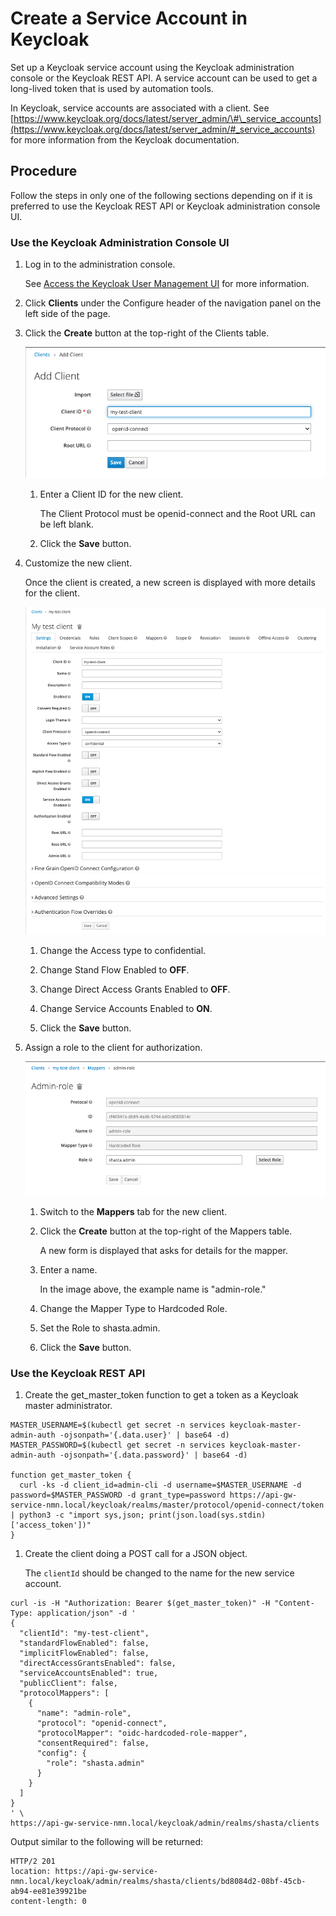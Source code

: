 # Create a Service Account in Keycloak

Set up a Keycloak service account using the Keycloak administration console or the Keycloak REST API. A service account can be used to get a long-lived token that is used by automation tools.

In Keycloak, service accounts are associated with a client. See [https://www.keycloak.org/docs/latest/server_admin/\#\_service_accounts](https://www.keycloak.org/docs/latest/server_admin/#_service_accounts) for more information from the Keycloak documentation.

## Procedure

Follow the steps in only one of the following sections depending on if it is preferred to use the Keycloak REST API or Keycloak administration console UI.

### Use the Keycloak Administration Console UI

1. Log in to the administration console.

   See [Access the Keycloak User Management UI](Access_the_Keycloak_User_Management_UI.md) for more information.

2. Click **Clients** under the Configure header of the navigation panel on the left side of the page.

3. Click the **Create** button at the top-right of the Clients table.

   ![Add Client in Keycloak](../../img/operations/Add_Client_in_Keycloak.png)

   1. Enter a Client ID for the new client.

      The Client Protocol must be openid-connect and the Root URL can be left blank.

   2. Click the **Save** button.

4. Customize the new client.

   Once the client is created, a new screen is displayed with more details for the client.

   ![Keycloak Client Details](../../img/operations/Keycloak_Client_Details.png)

   1. Change the Access type to confidential.

   2. Change Stand Flow Enabled to **OFF**.

   3. Change Direct Access Grants Enabled to **OFF**.

   4. Change Service Accounts Enabled to **ON**.

   5. Click the **Save** button.

5. Assign a role to the client for authorization.

   ![Keycloak Admin-role Mapper](../../img/operations/Keycloak_Admin-role_Mapper.png)

   1. Switch to the **Mappers** tab for the new client.

   2. Click the **Create** button at the top-right of the Mappers table.

      A new form is displayed that asks for details for the mapper.

   3. Enter a name.

      In the image above, the example name is "admin-role."

   4. Change the Mapper Type to Hardcoded Role.

   5. Set the Role to shasta.admin.

   6. Click the **Save** button.

### Use the Keycloak REST API

1. Create the get_master_token function to get a token as a Keycloak master administrator.

```screen
MASTER_USERNAME=$(kubectl get secret -n services keycloak-master-admin-auth -ojsonpath='{.data.user}' | base64 -d)
MASTER_PASSWORD=$(kubectl get secret -n services keycloak-master-admin-auth -ojsonpath='{.data.password}' | base64 -d)

function get_master_token {
  curl -ks -d client_id=admin-cli -d username=$MASTER_USERNAME -d password=$MASTER_PASSWORD -d grant_type=password https://api-gw-service-nmn.local/keycloak/realms/master/protocol/openid-connect/token | python3 -c "import sys,json; print(json.load(sys.stdin)['access_token'])"
}
```

1. Create the client doing a POST call for a JSON object.

   The `clientId` should be changed to the name for the new service account.

```screen
curl -is -H "Authorization: Bearer $(get_master_token)" -H "Content-Type: application/json" -d '
{
  "clientId": "my-test-client",
  "standardFlowEnabled": false,
  "implicitFlowEnabled": false,
  "directAccessGrantsEnabled": false,
  "serviceAccountsEnabled": true,
  "publicClient": false,
  "protocolMappers": [
    {
      "name": "admin-role",
      "protocol": "openid-connect",
      "protocolMapper": "oidc-hardcoded-role-mapper",
      "consentRequired": false,
      "config": {
        "role": "shasta.admin"
      }
    }
  ]
}
' \
https://api-gw-service-nmn.local/keycloak/admin/realms/shasta/clients

```

Output similar to the following will be returned:

```screen
HTTP/2 201
location: https://api-gw-service-nmn.local/keycloak/admin/realms/shasta/clients/bd8084d2-08bf-45cb-ab94-ee81e39921be
content-length: 0
```
